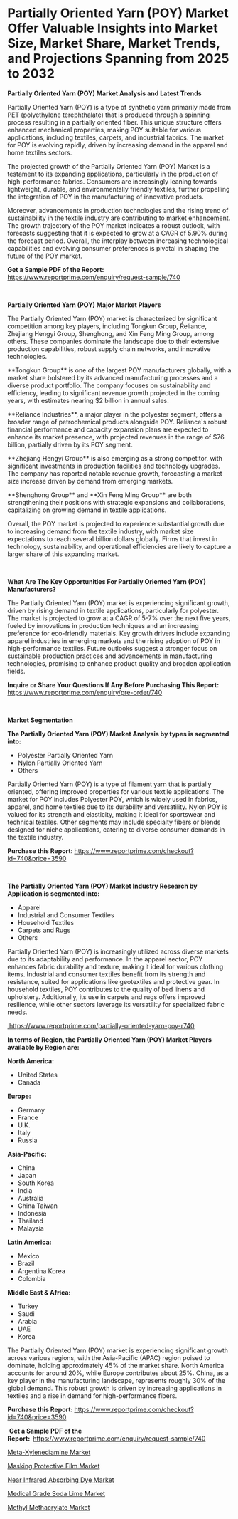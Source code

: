 <p><h1>Partially Oriented Yarn (POY) Market Offer Valuable Insights into Market Size, Market Share, Market Trends, and Projections Spanning from 2025 to 2032</h1></p><p><strong>Partially Oriented Yarn (POY) Market Analysis and Latest Trends</strong></p>
<p><p>Partially Oriented Yarn (POY) is a type of synthetic yarn primarily made from PET (polyethylene terephthalate) that is produced through a spinning process resulting in a partially oriented fiber. This unique structure offers enhanced mechanical properties, making POY suitable for various applications, including textiles, carpets, and industrial fabrics. The market for POY is evolving rapidly, driven by increasing demand in the apparel and home textiles sectors. </p><p>The projected growth of the Partially Oriented Yarn (POY) Market is a testament to its expanding applications, particularly in the production of high-performance fabrics. Consumers are increasingly leaning towards lightweight, durable, and environmentally friendly textiles, further propelling the integration of POY in the manufacturing of innovative products. </p><p>Moreover, advancements in production technologies and the rising trend of sustainability in the textile industry are contributing to market enhancement. The growth trajectory of the POY market indicates a robust outlook, with forecasts suggesting that it is expected to grow at a CAGR of 5.90% during the forecast period. Overall, the interplay between increasing technological capabilities and evolving consumer preferences is pivotal in shaping the future of the POY market.</p></p>
<p><strong>Get a Sample PDF of the Report:&nbsp;</strong> <a href="https://www.reportprime.com/enquiry/request-sample/740?utm_campaign=1869&utm_medium=2&utm_source=Github&utm_content=ia&utm_term=18032025&utm_id=partially-oriented-yarn-poy">https://www.reportprime.com/enquiry/request-sample/740</a></p>
<p>&nbsp;</p>
<p><strong>Partially Oriented Yarn (POY) Major Market Players</strong></p>
<p><p>The Partially Oriented Yarn (POY) market is characterized by significant competition among key players, including Tongkun Group, Reliance, Zhejiang Hengyi Group, Shenghong, and Xin Feng Ming Group, among others. These companies dominate the landscape due to their extensive production capabilities, robust supply chain networks, and innovative technologies.</p><p>**Tongkun Group** is one of the largest POY manufacturers globally, with a market share bolstered by its advanced manufacturing processes and a diverse product portfolio. The company focuses on sustainability and efficiency, leading to significant revenue growth projected in the coming years, with estimates nearing $2 billion in annual sales.</p><p>**Reliance Industries**, a major player in the polyester segment, offers a broader range of petrochemical products alongside POY. Reliance's robust financial performance and capacity expansion plans are expected to enhance its market presence, with projected revenues in the range of $76 billion, partially driven by its POY segment.</p><p>**Zhejiang Hengyi Group** is also emerging as a strong competitor, with significant investments in production facilities and technology upgrades. The company has reported notable revenue growth, forecasting a market size increase driven by demand from emerging markets.</p><p>**Shenghong Group** and **Xin Feng Ming Group** are both strengthening their positions with strategic expansions and collaborations, capitalizing on growing demand in textile applications.</p><p>Overall, the POY market is projected to experience substantial growth due to increasing demand from the textile industry, with market size expectations to reach several billion dollars globally. Firms that invest in technology, sustainability, and operational efficiencies are likely to capture a larger share of this expanding market.</p></p>
<p>&nbsp;</p>
<p><strong>What Are The Key Opportunities For Partially Oriented Yarn (POY) Manufacturers?</strong></p>
<p><p>The Partially Oriented Yarn (POY) market is experiencing significant growth, driven by rising demand in textile applications, particularly for polyester. The market is projected to grow at a CAGR of 5-7% over the next five years, fueled by innovations in production techniques and an increasing preference for eco-friendly materials. Key growth drivers include expanding apparel industries in emerging markets and the rising adoption of POY in high-performance textiles. Future outlooks suggest a stronger focus on sustainable production practices and advancements in manufacturing technologies, promising to enhance product quality and broaden application fields.</p></p>
<p><strong>Inquire or Share Your Questions If Any Before Purchasing This Report:</strong> <a href="https://www.reportprime.com/enquiry/pre-order/740?utm_campaign=1869&utm_medium=2&utm_source=Github&utm_content=ia&utm_term=18032025&utm_id=partially-oriented-yarn-poy">https://www.reportprime.com/enquiry/pre-order/740</a></p>
<p>&nbsp;</p>
<p><strong>Market Segmentation</strong></p>
<p><strong>The Partially Oriented Yarn (POY) Market Analysis by types is segmented into:</strong></p>
<p><ul><li>Polyester Partially Oriented Yarn</li><li>Nylon Partially Oriented Yarn</li><li>Others</li></ul></p>
<p><p>Partially Oriented Yarn (POY) is a type of filament yarn that is partially oriented, offering improved properties for various textile applications. The market for POY includes Polyester POY, which is widely used in fabrics, apparel, and home textiles due to its durability and versatility. Nylon POY is valued for its strength and elasticity, making it ideal for sportswear and technical textiles. Other segments may include specialty fibers or blends designed for niche applications, catering to diverse consumer demands in the textile industry.</p></p>
<p><strong>Purchase this Report:&nbsp;</strong><a href="https://www.reportprime.com/checkout?id=740&price=3590&utm_campaign=1869&utm_medium=2&utm_source=Github&utm_content=ia&utm_term=18032025&utm_id=partially-oriented-yarn-poy">https://www.reportprime.com/checkout?id=740&price=3590</a></p>
<p>&nbsp;</p>
<p><strong>The Partially Oriented Yarn (POY) Market Industry Research by Application is segmented into:</strong></p>
<p><ul><li>Apparel</li><li>Industrial and Consumer Textiles</li><li>Household Textiles</li><li>Carpets and Rugs</li><li>Others</li></ul></p>
<p><p>Partially Oriented Yarn (POY) is increasingly utilized across diverse markets due to its adaptability and performance. In the apparel sector, POY enhances fabric durability and texture, making it ideal for various clothing items. Industrial and consumer textiles benefit from its strength and resistance, suited for applications like geotextiles and protective gear. In household textiles, POY contributes to the quality of bed linens and upholstery. Additionally, its use in carpets and rugs offers improved resilience, while other sectors leverage its versatility for specialized fabric needs.</p></p>
<p><a href="https://www.reportprime.com/partially-oriented-yarn-poy-r740?utm_campaign=1869&utm_medium=2&utm_source=Github&utm_content=ia&utm_term=18032025&utm_id=partially-oriented-yarn-poy">&nbsp;https://www.reportprime.com/partially-oriented-yarn-poy-r740</a></p>
<p><strong>In terms of Region, the Partially Oriented Yarn (POY) Market Players available by Region are:</strong></p>
<p>
    <p> <strong> North America: </strong>
        <ul>
            <li>United States</li>
            <li>Canada</li>
        </ul>
        </p> 
    <p> <strong> Europe: </strong>
        <ul>
            <li>Germany</li>
            <li>France</li>
            <li>U.K.</li>
            <li>Italy</li>
            <li>Russia</li>
        </ul>
        </p> 
    <p> <strong> Asia-Pacific: </strong>
        <ul>
            <li>China</li>
            <li>Japan</li>
            <li>South Korea</li>
            <li>India</li>
            <li>Australia</li>
            <li>China Taiwan</li>
            <li>Indonesia</li>
            <li>Thailand</li>
            <li>Malaysia</li>
        </ul>
        </p> 
    <p> <strong> Latin America: </strong>
        <ul>
            <li>Mexico</li>
            <li>Brazil</li>
            <li>Argentina Korea</li>
            <li>Colombia</li>
        </ul>
        </p> 
    <p> <strong> Middle East & Africa: </strong>
        <ul>
            <li>Turkey</li>
            <li>Saudi</li>
            <li>Arabia</li>
            <li>UAE</li>
            <li>Korea</li>
        </ul>
    </p>
    </p>
<p><p>The Partially Oriented Yarn (POY) market is experiencing significant growth across various regions, with the Asia-Pacific (APAC) region poised to dominate, holding approximately 45% of the market share. North America accounts for around 20%, while Europe contributes about 25%. China, as a key player in the manufacturing landscape, represents roughly 30% of the global demand. This robust growth is driven by increasing applications in textiles and a rise in demand for high-performance fibers.</p></p>
<p><strong>Purchase this Report: </strong><a href="https://www.reportprime.com/checkout?id=740&price=3590&utm_campaign=1869&utm_medium=2&utm_source=Github&utm_content=ia&utm_term=18032025&utm_id=partially-oriented-yarn-poy">https://www.reportprime.com/checkout?id=740&price=3590</a></p>
<p>&nbsp;<strong>Get a Sample PDF of the Report:&nbsp;&nbsp;</strong><a href="https://www.reportprime.com/enquiry/request-sample/740?utm_campaign=1869&utm_medium=2&utm_source=Github&utm_content=ia&utm_term=18032025&utm_id=partially-oriented-yarn-poy">https://www.reportprime.com/enquiry/request-sample/740</a></p>
<p><strong></strong></p>
<p><p><a href="https://github.com/knazsdadeyvw/Market-Research-Report-List-1/blob/main/meta-xylenediamine-market.md?utm_campaign=1869&utm_medium=2&utm_source=Github&utm_content=ia&utm_term=18032025&utm_id=partially-oriented-yarn-poy">Meta-Xylenediamine Market</a></p><p><a href="https://github.com/naanaafranxu/Market-Research-Report-List-1/blob/main/masking-protective-film-market.md?utm_campaign=1869&utm_medium=2&utm_source=Github&utm_content=ia&utm_term=18032025&utm_id=partially-oriented-yarn-poy">Masking Protective Film Market</a></p><p><a href="https://github.com/CliffMedina6/Market-Research-Report-List-7/blob/main/near-infrared-absorbing-dye-market.md?utm_campaign=1869&utm_medium=2&utm_source=Github&utm_content=ia&utm_term=18032025&utm_id=partially-oriented-yarn-poy">Near Infrared Absorbing Dye Market</a></p><p><a href="https://github.com/goliareanoyh/Market-Research-Report-List-1/blob/main/medical-grade-soda-lime-market.md?utm_campaign=1869&utm_medium=2&utm_source=Github&utm_content=ia&utm_term=18032025&utm_id=partially-oriented-yarn-poy">Medical Grade Soda Lime Market</a></p><p><a href="https://github.com/aarenlazosw3/Market-Research-Report-List-1/blob/main/methyl-methacrylate-market.md?utm_campaign=1869&utm_medium=2&utm_source=Github&utm_content=ia&utm_term=18032025&utm_id=partially-oriented-yarn-poy">Methyl Methacrylate Market</a></p></p>